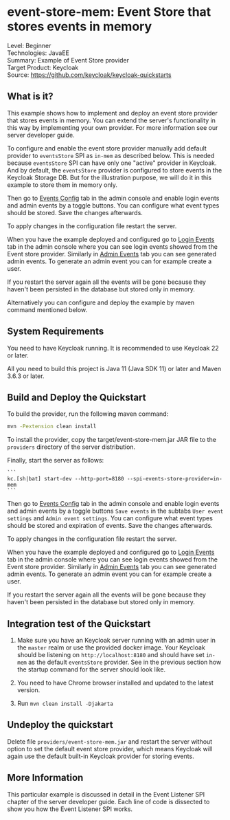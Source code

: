 event-store-mem: Event Store that stores events in memory
=========================================================

Level: Beginner  
Technologies: JavaEE  
Summary: Example of Event Store provider  
Target Product: Keycloak  
Source: <https://github.com/keycloak/keycloak-quickstarts>

What is it?
-----------

This example shows how to implement and deploy an event store provider that stores events in memory.
You can extend the server's functionality in this way by implementing your own provider. For more information see our server developer guide.

To configure and enable the event store provider manually add default provider to `eventsStore` SPI as `in-mem` as described below.
This is needed because `eventsStore` SPI can have only one "active" provider in Keycloak. And by default, the `eventsStore` provider is 
configured to store events in the Keycloak Storage DB. But for the illustration purpose, we will do it in this example to store them in memory only.

Then go to [Events Config](http://localhost:8180/admin/master/console/#/realms/master/events-settings) tab in the admin console and enable login events and admin events by a toggle buttons. You can configure what event types should be stored. Save the changes afterwards.

To apply changes in the configuration file restart the server.

When you have the example deployed and configured go to [Login Events](http://localhost:8180/admin/master/console/#/realms/master/events) tab in the admin console where you can see login events showed from the Event store provider.
Similarly in [Admin Events](http://localhost:8180/admin/master/console/#/realms/master/admin-events) tab you can see generated admin events. To generate an admin event you can for example create a user.

If you restart the server again all the events will be gone because they haven't been persisted in the database but stored only in memory.

Alternatively you can configure and deploy the example by maven command mentioned below.


System Requirements
-------------------

You need to have <span>Keycloak</span> running. It is recommended to use Keycloak 22 or later.

All you need to build this project is Java 11 (Java SDK 11) or later and Maven 3.6.3 or later.


Build and Deploy the Quickstart
-------------------------------

To build the provider, run the following maven command:

```bash
mvn -Pextension clean install
```

To install the provider, copy the target/event-store-mem.jar JAR file to the `providers` directory of the server distribution.

Finally, start the server as follows:

    ```
    kc.[sh|bat] start-dev --http-port=8180 --spi-events-store-provider=in-mem
    ```

Then go to [Events Config](http://localhost:8180/admin/master/console/#/master/realm-settings/events) tab in the admin console and enable
login events and admin events by a toggle buttons `Save events` in the subtabs `User event settings` and `Admin event settings`. You can configure
what event types should be stored and expiration of events. Save the changes afterwards.

To apply changes in the configuration file restart the server.

When you have the example deployed and configured go to [Login Events](http://localhost:8180/admin/master/console/#/master/events/user-events) tab in the admin console where you can see login events showed from the Event store provider.
Similarly in [Admin Events](http://localhost:8180/admin/master/console/#/master/events/admin-events) tab you can see generated admin events. To generate an admin event you can for example create a user.

If you restart the server again all the events will be gone because they haven't been persisted in the database but stored only in memory.


Integration test of the Quickstart
----------------------------------

1. Make sure you have an Keycloak server running with an admin user in the `master` realm or use the provided docker image.
   Your <span>Keycloak</span> should be listening on `http://localhost:8180` and should have set `in-mem` as the default `eventsStore` provider.
   See in the previous section how the startup command for the server should look like.

2. You need to have Chrome browser installed and updated to the latest version.
3. Run `mvn clean install -Djakarta`


Undeploy the quickstart
-----------------------
Delete file `providers/event-store-mem.jar` and restart the server without option to set the default event store provider, which means Keycloak
will again use the default built-in Keycloak provider for storing events.

More Information
----------------
This particular example is discussed in detail in the Event Listener SPI chapter of the server developer guide.  Each line of code is dissected
to show you how the Event Listener SPI works.